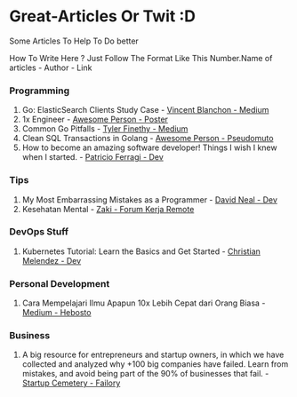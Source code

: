 # Great-Articles Or Twit :D
Some Articles To Help To Do better

How To Write Here ? Just Follow The Format Like This
Number.Name of articles - Author - Link 

### Programming 
1. Go: ElasticSearch Clients Study Case - [Vincent Blanchon - Medium](https://medium.com/a-journey-with-go/go-elasticsearch-clients-study-case-dbaee1e02c7)
2. 1x Engineer - [Awesome Person - Poster](https://1x.engineer/)
3. Common Go Pitfalls - [Tyler Finethy - Medium](https://medium.com/better-programming/common-go-pitfalls-a92197cd96d2)
4. Clean SQL Transactions in Golang - [Awesome Person - Pseudomuto](https://pseudomuto.com/2018/01/clean-sql-transactions-in-golang/#disqus_thread)
5. How to become an amazing software developer! Things I wish I knew when I started. - [Patricio Ferragi - Dev](https://dev.to/patferraggi/how-to-become-an-amazing-software-developer-things-i-wish-i-knew-when-i-started-28c5)

### Tips
1. My Most Embarrassing Mistakes as a Programmer - [David Neal - Dev](https://dev.to/reverentgeek/my-most-embarrassing-mistakes-as-a-programmer-1c2p)
2. Kesehatan Mental - [Zaki - Forum Kerja Remote](https://forum.kerjaremote.co.id/t/kesehatan-mental/305)

### DevOps Stuff
1. Kubernetes Tutorial: Learn the Basics and Get Started - [Christian Melendez - Dev](https://dev.to/scalyr/kubernetes-tutorial-learn-the-basics-and-get-started-5dgh)

### Personal Development
1. Cara Mempelajari Ilmu Apapun 10x Lebih Cepat dari Orang Biasa - [Medium - Hebosto](https://medium.com/no-drama/cara-mempelajari-ilmu-apapun-10x-lebih-cepat-dari-orang-biasa-437a7b533383)

### Business 
1. A big resource for entrepreneurs and startup owners, in which we have collected and analyzed why +100 big companies have failed. Learn from mistakes, and avoid being part of the 90% of businesses that fail. - [Startup Cemetery - Failory](https://www.failory.com/cemetery?ref=producthunt)